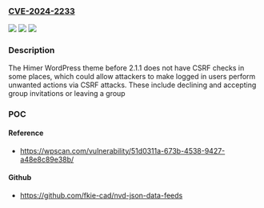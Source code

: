 ### [CVE-2024-2233](https://cve.mitre.org/cgi-bin/cvename.cgi?name=CVE-2024-2233)
![](https://img.shields.io/static/v1?label=Product&message=Himer&color=blue)
![](https://img.shields.io/static/v1?label=Version&message=0%3C%202.1.1%20&color=brighgreen)
![](https://img.shields.io/static/v1?label=Vulnerability&message=CWE-352%20Cross-Site%20Request%20Forgery%20(CSRF)&color=brighgreen)

### Description

The Himer WordPress theme before 2.1.1 does not have CSRF checks in some places, which could allow attackers to make logged in users perform unwanted actions via CSRF attacks. These include declining and accepting group invitations or leaving a group

### POC

#### Reference
- https://wpscan.com/vulnerability/51d0311a-673b-4538-9427-a48e8c89e38b/

#### Github
- https://github.com/fkie-cad/nvd-json-data-feeds


